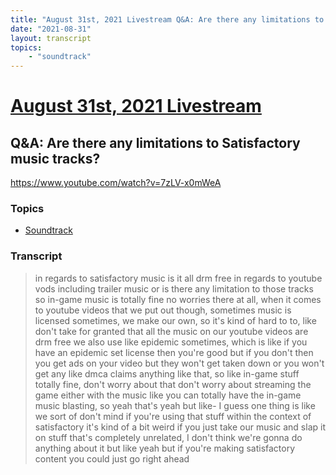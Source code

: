 ```yaml
---
title: "August 31st, 2021 Livestream Q&A: Are there any limitations to Satisfactory music tracks?"
date: "2021-08-31"
layout: transcript
topics:
    - "soundtrack"
---
```

# [August 31st, 2021 Livestream](../2021-08-31.md)
## Q&A: Are there any limitations to Satisfactory music tracks?
https://www.youtube.com/watch?v=7zLV-x0mWeA

### Topics
* [Soundtrack](../topics/soundtrack.md)

### Transcript

> in regards to satisfactory music is it all drm free in regards to youtube vods including trailer music or is there any limitation to those tracks so in-game music is totally fine no worries there at all, when it comes to youtube videos that we put out though, sometimes music is licensed sometimes, we make our own, so it's kind of hard to to, like don't take for granted that all the music on our youtube videos are drm free we also use like epidemic sometimes, which is like if you have an epidemic set license then you're good but if you don't then you get ads on your video but they won't get taken down or you won't get any like dmca claims anything like that, so like in-game stuff totally fine, don't worry about that don't worry about streaming the game either with the music like you can totally have the in-game music blasting, so yeah that's yeah but like- I guess one thing is like we sort of don't mind if you're using that stuff within the context of satisfactory it's kind of a bit weird if you just take our music and slap it on stuff that's completely unrelated, I don't think we're gonna do anything about it but like yeah but if you're making satisfactory content you could just go right ahead
